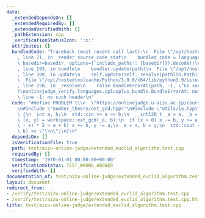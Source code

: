 ```yaml
---
data:
  _extendedDependsOn: []
  _extendedRequiredBy: []
  _extendedVerifiedWith: []
  _pathExtension: cpp
  _verificationStatusIcon: ':x:'
  attributes: {}
  bundledCode: "Traceback (most recent call last):\n  File \"/opt/hostedtoolcache/Python/3.9.0/x64/lib/python3.9/site-packages/onlinejudge_verify/documentation/build.py\"\
    , line 71, in _render_source_code_stat\n    bundled_code = language.bundle(stat.path,\
    \ basedir=basedir, options={'include_paths': [basedir]}).decode()\n  File \"/opt/hostedtoolcache/Python/3.9.0/x64/lib/python3.9/site-packages/onlinejudge_verify/languages/cplusplus.py\"\
    , line 193, in bundle\n    bundler.update(path)\n  File \"/opt/hostedtoolcache/Python/3.9.0/x64/lib/python3.9/site-packages/onlinejudge_verify/languages/cplusplus_bundle.py\"\
    , line 399, in update\n    self.update(self._resolve(pathlib.Path(included), included_from=path))\n\
    \  File \"/opt/hostedtoolcache/Python/3.9.0/x64/lib/python3.9/site-packages/onlinejudge_verify/languages/cplusplus_bundle.py\"\
    , line 258, in _resolve\n    raise BundleErrorAt(path, -1, \"no such header\"\
    )\nonlinejudge_verify.languages.cplusplus_bundle.BundleErrorAt: number_theory/ext_gcd.hpp:\
    \ line -1: no such header\n"
  code: "#define PROBLEM \\\n  \"https://onlinejudge.u-aizu.ac.jp/courses/library/6/NTL/1/NTL_1_E\"\
    \n#include \"number_theory/ext_gcd.hpp\"\n#include \"utils/io.hpp\"\n\nint main()\
    \ {\n  int a, b;\n  std::cin >> a >> b;\n  __int128_t _a = a, _b = b;\n  auto\
    \ [x, y] = workspace::ext_gcd(_a, b);\n  if (x > 0) x -= b, y += a;\n  if ((y\
    \ - x) * 2 > a + b) x += b, y -= a;\n  a = x, b = y;\n  std::cout << std::tie(a,\
    \ b) << \"\\n\";\n}\n"
  dependsOn: []
  isVerificationFile: true
  path: test/aizu-online-judge/extended_euclid_algorithm.test.cpp
  requiredBy: []
  timestamp: '1970-01-01 00:00:00+00:00'
  verificationStatus: TEST_WRONG_ANSWER
  verifiedWith: []
documentation_of: test/aizu-online-judge/extended_euclid_algorithm.test.cpp
layout: document
redirect_from:
- /verify/test/aizu-online-judge/extended_euclid_algorithm.test.cpp
- /verify/test/aizu-online-judge/extended_euclid_algorithm.test.cpp.html
title: test/aizu-online-judge/extended_euclid_algorithm.test.cpp
---
```

